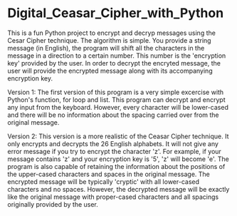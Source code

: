 # Digital_Ceasar_Cipher_with_Python
This is a fun Python project to encrypt and decryp messages using the Cesar Cipher technique. The algorithm is simple. You provide a string message (in English), the program will shift all the characters in the message in a direction to a certain number. This number is the 'encryption key' provided by the user. In order to decrypt the encryted message, the user will provide the encrypted message along with its accompanying encryption key.

Version 1:
The first version of this program is a very simple excercise with Python's function, for loop and list. This program can decrypt and encrypt any input from the keyboard. However, every character will be lower-cased and there will be no information about the spacing carried over from the original message.

Version 2:
This version is a more realistic of the Ceasar Cipher technique. It only encrypts and decrypts the 26 English alphabets. It will not give any error message if you try to encrypt the character 'z'. For example, if your message contains 'z' and your encryption key is '5', 'z' will become 'e'. The program is also capable of retaining the information about the positions of the upper-cased characters and spaces in the original message. The encrypted message will be typically 'cryptic' with all lower-cased characters and no spaces. However, the decrypted message will be exactly like the original message with proper-cased characters and all spacings originally provided by the user.
